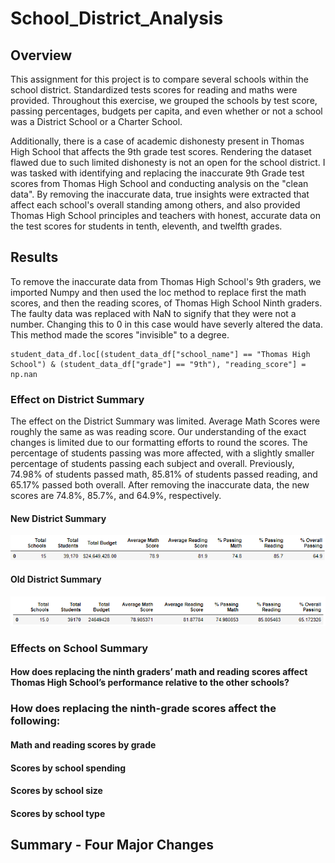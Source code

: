 # School_District_Analysis

## Overview
This assignment for this project is to compare several schools within the school district. Standardized tests scores for reading and maths were provided. Throughout this exercise, we grouped the schools by test score, passing percentages, budgets per capita, and even whether or not a school was a District School or a Charter School.

Additionally, there is a case of academic dishonesty present in Thomas High School that affects the 9th grade test scores. Rendering the dataset flawed due to such limited dishonesty is not an open for the school district. I was tasked with identifying and replacing the inaccurate 9th Grade test scores from Thomas High School and conducting analysis on the "clean data". By removing the inaccurate data, true insights were extracted that affect each school's overall standing among others, and also provided Thomas High School principles and teachers with honest, accurate data on the test scores for students in tenth, eleventh, and twelfth grades.

## Results
To remove the inaccurate data from Thomas High School's 9th graders, we imported Numpy and then used the loc method to replace first the math scores, and then the reading scores, of Thomas High School Ninth graders. The faulty data was replaced with NaN to signify that they were not a number. Changing this to 0 in this case would have severly altered the data. This method made the scores "invisible" to a degree.
```
student_data_df.loc[(student_data_df["school_name"] == "Thomas High School") & (student_data_df["grade"] == "9th"), "reading_score"] = np.nan
```

### Effect on District Summary

The effect on the District Summary was limited. Average Math Scores were roughly the same as was reading score. Our understanding of the exact changes is limited due to our formatting efforts to round the scores. The percentage of students passing was more affected, with a slightly smaller percentage of students passing each subject and overall. Previously, 74.98% of students passed math, 85.81% of students passed reading, and 65.17% passed both overall. After removing the inaccurate data, the new scores are 74.8%, 85.7%, and 64.9%, respectively.

#### New District Summary
![New_districtsummary.png](New_districtsummary.png)

#### Old District Summary
![Old_districtsummary](Old_districtsummary.png)

### Effects on School Summary


#### How does replacing the ninth graders’ math and reading scores affect Thomas High School’s performance relative to the other schools?


### How does replacing the ninth-grade scores affect the following:
#### Math and reading scores by grade

#### Scores by school spending

#### Scores by school size
#### Scores by school type

## Summary - Four Major Changes

